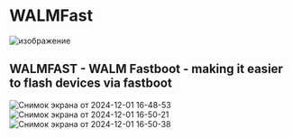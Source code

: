 # WALMFast

![изображение](https://github.com/user-attachments/assets/29772e85-5d0d-4039-b2ab-36553e911918)


## WALMFAST - WALM Fastboot - making it easier to flash devices via fastboot

![Снимок экрана от 2024-12-01 16-48-53](https://github.com/user-attachments/assets/a27a9892-0c1c-48b2-94b5-a9b1726d6de5)
![Снимок экрана от 2024-12-01 16-50-21](https://github.com/user-attachments/assets/4c884e1b-8a6b-41da-a8b1-ce40e540bc53)
![Снимок экрана от 2024-12-01 16-50-38](https://github.com/user-attachments/assets/18f1d7d1-dc0f-48eb-9b6e-d897fa79119e)
